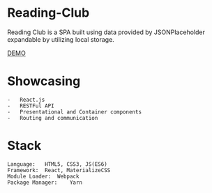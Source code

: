 # Reading-Club
Reading Club is a SPA built using data provided by JSONPlaceholder expandable by utilizing local storage.

[DEMO](https://dashboard.heroku.com/apps/obscure-dusk-12122/)

# Showcasing 

    -   React.js
    -   RESTFul API
    -   Presentational and Container components
    -   Routing and communication

# Stack

    Language:   HTML5, CSS3, JS(ES6)
    Framework:  React, MaterializeCSS
    Module Loader:  Webpack
    Package Manager:    Yarn

